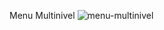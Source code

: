 Menu Multinivel
![menu-multinivel](https://user-images.githubusercontent.com/66856814/90451817-0e37bd80-e0c3-11ea-84c0-93d005e4be7e.jpg)
